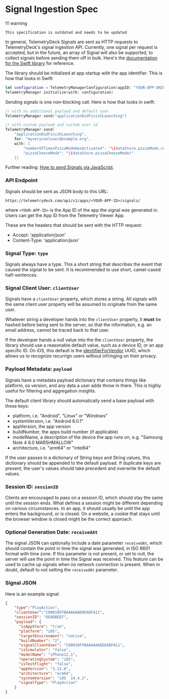 # Signal Ingestion Spec

!!! warning

    This specification is outdated and needs to be updated

In general, TelemetryDeck Signals are sent as HTTP requests to TelemetryDeck's signal ingestion API. Currently, one signal per request is accepted, but in the future, an array of Signal will also be supported, to collect signals before sending them off in bulk. Here's the [documentation for the Swift library](https://telemetrydeck.com/pages/sending-signals.html) for reference.

The library should be initialized at app startup with the app identifier. This is how that looks in Swift:

```swift
let configuration = TelemetryManagerConfiguration(appID: "YOUR-APP-UNIQUE-IDENTIFIER")
TelemetryManager.initialize(with: configuration)
```

Sending signals is one non-blocking call. Here is how that looks in swift:

```swift
// with no additional payload and default user 
TelemetryManager.send("applicationDidFinishLaunching")

// with custom payload and custom user id
TelemetryManager.send(
    "applicationDidFinishLaunching",
    for: "myverycooluser@example.org",
    with: [
        "numberOfTimesPizzaModeHasActivated": "\(dataStore.pizzaMode.count)",
        "pizzaCheeseMode": "\(dataStore.pizzaCheeseMode)"
    ])
```

Further reading: [How to send Signals via JavaScript](https://telemetrydeck.com/pages/website-telemetrydeck.html).

### API Endpoint

Signals should be sent as JSON body to this URL:

```
https://telemetrydeck.com/api/v1/apps/<YOUR-APP-ID>/signals/
```

where `<YOUR-APP-ID>` is the App ID of the app the signal was generated in. Users can get the App ID from the Telemetry Viewer App.

These are the headers that should be sent with the HTTP request:

- Accept: 'application/json'
- Content-Type: 'application/json'

### Signal Type: `type`

Signals always have a type. This a short string that describes the event that caused the signal to be sent. It is recommended to use short, camel-cased half-sentences. 

### Signal Client User: `clientUser`

Signals have a `clientUser` property, which stores a string. All signals with the same client user property will be assumed to originate from the same user. 

Whatever string a developer hands into the `clientUser` property, it **must** be hashed before being sent to the server, so that the information, e.g. an email address, cannot be traced back to that user.

If the developer hands a null value into the the `clientUser` property, the library should use a reasonable default value, such as a device ID, or an app specific ID. On iOS, this default is the [identifierForVendor](https://developer.apple.com/documentation/uikit/uidevice/1620059-identifierforvendor) UUID, which allows us to recognize recurrign users without infringing on their privacy.

### Payload Metadata: `payload`

Signals have a metadata payload dictionary that contains things like platform, os version, and any data a user adds throw in there. This is highly useful for filtering and aggregation insights.

The default client library should automatically send a base payload with these keys:

- platform, i.e. "Android", "Linux" or "Windows"
- systemVersion, i.e. "Android 6.0.1"
- appVersion, the app version
- buildNumber, the apps build number (if applicable)
- modelName, a description of the device the app runs on, e.g. "Samsung Note 4 6.0 MARSHMALLOW"
- architecture, i.e. "arm64" or "intel64"

If the user passes in a dictionary of String keys and String values, this dictionary should be appended to the default payload. If duplicate keys are present, the user's values should take precedent and overwrite the default values.

### Session ID: `sessionID`

Clients are encouraged to pass on a session ID, which should stay the same until the session ends. What defines a session might be different depending on various circumstances. In an app, it should usually be until the app enters the background, or is closed. On a website, a cookie that stays until the browser window is closed might be the correct approach.

### Optional Generation Date: `receivedAt`

The signal JSON can optionally include a date parameter `receivedAt`, which should contain the point in time the signal was generated, in ISO 8601 format with time zone. If this parameter is not present, or set to null, the server will use the point in time the Signal was received. This feature can be used to cache up signals when no network connection is present. When in doubt, default to not setting the `receivedAt` parameter.

### Signal JSON

Here is an example signal:

```json
{
    "type":"PlayAction",
    "clientUser":"C00010FFBAAAAAADDEADFA11",
    "sessionID": "DEADBEEF",
    "payload": {
      "isAppStore": "true",
      "platform": "iOS",
      "targetEnvironment": "native",
      "buildNumber": "2",
      "signalClientUser": "C00010FFBAAAAAADDEADFA11",
      "isSimulator": "false",
      "modelName": "iPhone12,1",
      "operatingSystem": "iOS",
      "isTestFlight": "false",
      "appVersion": "3.12.0",
      "architecture": "arm64",
      "systemVersion": "iOS  14.4.2",
      "signalType": "PlayAction"
    }
}
```

